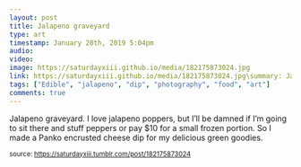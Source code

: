 ```yaml
---
layout: post
title: Jalapeno graveyard
type: art
timestamp: January 20th, 2019 5:04pm
audio: 
video: 
image: https://saturdayxiii.github.io/media/182175873024.jpg
link: https://saturdayxiii.github.io/media/182175873024.jpg\summary: Jalapeno graveyard.I love jalapeno poppers, but I’ll be damned if I’m going to sit there and stuff peppers or pay $10 for a small frozen ...
tags: ["Edible", "jalapeno", "dip", "photography", "food", "art"]
comments: true
---
```


Jalapeno graveyard.
I love jalapeno poppers, but I’ll be damned if I’m going to sit there and stuff peppers or pay $10 for a small frozen portion.
So I made a Panko encrusted cheese dip for my delicious green goodies.
 
  
<small>source: https://saturdayxiii.tumblr.com/post/182175873024</small>